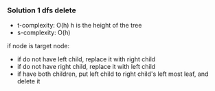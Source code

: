 ### Solution 1 dfs delete

- t-complexity: O(h)
    h is the height of the tree
- s-complexity: O(h)

if node is target node:

- if do not have left child, replace it with right child
- if do not have right child, replace it with left child
- if have both children, put left child to right child's left most leaf, and delete it

